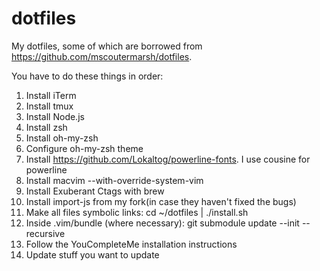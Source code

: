 # dotfiles
My dotfiles, some of which are borrowed from https://github.com/mscoutermarsh/dotfiles.

You have to do these things in order:

1) Install iTerm
2) Install tmux
3) Install Node.js
4) Install zsh
5) Install oh-my-zsh
6) Configure oh-my-zsh theme
7) Install https://github.com/Lokaltog/powerline-fonts. I use cousine for powerline
8) Install macvim --with-override-system-vim
9) Install Exuberant Ctags with brew
10) Install import-js from my fork(in case they haven't fixed the bugs)
10) Make all files symbolic links: cd ~/dotfiles | ./install.sh
11) Inside .vim/bundle (where necessary): git submodule update --init --recursive
12) Follow the YouCompleteMe installation instructions
13) Update stuff you want to update
